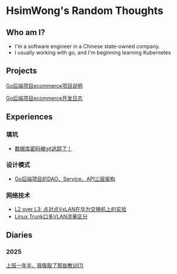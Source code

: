 # HsimWong's Random Thoughts

## Who am I?

- I'm a software engineer in a Chinese state-owned company.
- I usually working with go, and I'm beginning learning Kubernetes

## Projects

[Go后端项目ecommerce项目说明](projects/user-center/user-center.md)

[Go后端项目ecommerce开发日志](projects/user-center/user-center-devel.md)

## Experiences
### 填坑
- [数据库密码被git追踪了！](diaries/git-pushed-credentials.md)
### 设计模式
- [Go后端项目的DAO、Service、API三层架构](diaries/architechture.md)
### 网络技术
- [L2 over L3: 点对点VxLAN在华为交换机上的实验](diaries/vxlan.md)
- [Linux Trunk口多VLAN流量区分](diaries/Linux-multivlan.md)
## Diaries
### 2025
[上班一年半，我吸取了那些教训(1)](diaries/Apr8-2025.md)
